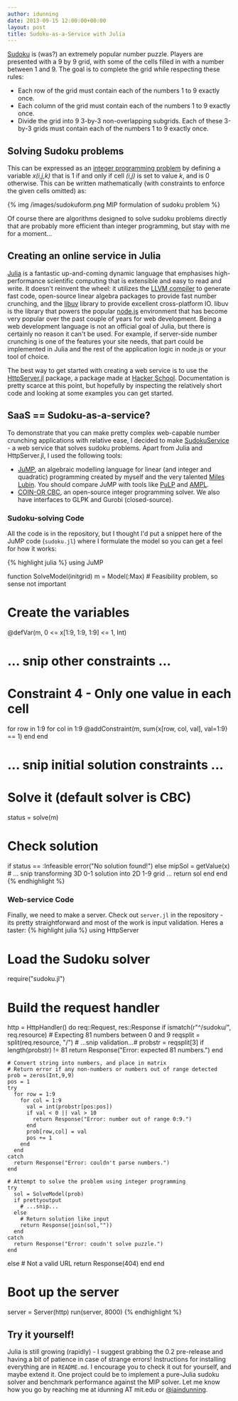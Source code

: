 ```yaml
---
author: idunning
date: 2013-09-15 12:00:00+00:00
layout: post
title: Sudoku-as-a-Service with Julia
---
```


[Sudoku](http://en.wikipedia.org/wiki/Sudoku) is (was?) an extremely popular number puzzle. Players are presented with a 9 by 9 grid, with some of the cells filled in with a number between 1 and 9. The goal is to complete the grid while respecting these rules:

 * Each row of the grid must contain each of the numbers 1 to 9 exactly once.
 * Each column of the grid must contain each of the numbers 1 to 9 exactly once.
 * Divide the grid into 9 3-by-3 non-overlapping subgrids. Each of these 3-by-3 grids must contain each of the numbers 1 to 9 exactly once.

## Solving Sudoku problems

This can be expressed as an [integer programming problem](http://en.wikipedia.org/wiki/Integer_programming) by defining a variable _x(i,j,k)_ that is 1 if and only if cell _(i,j)_ is set to value _k_, and is 0 otherwise. This can be written mathematically (with constraints to enforce the given cells omitted) as:

{% img /images/sudokuform.png MIP formulation of sudoku problem %}

Of course there are algorithms designed to solve sudoku problems directly that are probably more efficient than integer programming, but stay with me for a moment...

## Creating an online service in Julia

[Julia](http://julialang.org) is a fantastic up-and-coming dynamic language that emphasises high-performance scientific computing that is extensible and easy to read and write. It doesn't reinvent the wheel: it utilizes the [LLVM compiler](http://llvm.org/) to generate fast code, open-source linear algebra packages to provide fast number crunching, and the [libuv](https://github.com/joyent/libuv) library to provide excellent cross-platform IO. libuv is the library that powers the popular [node.js](http://nodejs.org) environment that has become very popular over the past couple of years for web development. Being a web development language is not an official goal of Julia, but there is certainly no reason it can't be used. For example, if server-side number crunching is one of the features your site needs, that part could be implemented in Julia and the rest of the application logic in node.js or your tool of choice.

The best way to get started with creating a web service is to use the [HttpServer.jl](https://github.com/hackerschool/HttpServer.jl) package, a package made at [Hacker School](https://www.hackerschool.com/). Documentation is pretty scarce at this point, but hopefully by inspecting the relatively short code and looking at some examples you can get started.

## SaaS == Sudoku-as-a-service?

To demonstrate that you can make pretty complex web-capable number crunching applications with relative ease, I decided to make [SudokuService](https://github.com/IainNZ/SudokuService) - a web service that solves sudoku problems. Apart from Julia and HttpServer.jl, I used the following tools:

 * [JuMP](https://github.com/IainNZ/JuMP.jl), an algebraic modelling language for linear (and integer and quadratic) programming created by myself and the very talented [Miles Lubin](http://www.mit.edu/~mlubin/). You should compare JuMP with tools like [PuLP](http://code.google.com/p/pulp-or/) and [AMPL](http://www.ampl.com).
 * [COIN-OR CBC](https://projects.coin-or.org/Cbc), an open-source integer programming solver. We also have interfaces to GLPK and Gurobi (closed-source).

### Sudoku-solving Code

All the code is in the repository, but I thought I'd put a snippet here of the JuMP code (``sudoku.jl``) where I formulate the model so you can get a feel for how it works:

{% highlight julia %}
using JuMP

function SolveModel(initgrid)
  m = Model(:Max)  # Feasibility problem, so sense not important

  # Create the variables
  @defVar(m, 0 <= x[1:9, 1:9, 1:9] <= 1, Int)

  # ... snip other constraints ...
  # Constraint 4 - Only one value in each cell
  for row in 1:9
    for col in 1:9
      @addConstraint(m, sum{x[row, col, val], val=1:9} == 1)
    end
  end

  # ... snip initial solution constraints ...
  # Solve it (default solver is CBC)
  status = solve(m)
  
  # Check solution
  if status == :Infeasible
    error("No solution found!")
  else
    mipSol = getValue(x)
    # ... snip transforming 3D 0-1 solution into 2D 1-9 grid ...
    return sol
  end
end
{% endhighlight %}

### Web-service Code

Finally, we need to make a server. Check out ``server.jl`` in the repository - its pretty straightforward and most of the work is input validation. Heres a taster:
{% highlight julia %}
using HttpServer

# Load the Sudoku solver
require("sudoku.jl")

# Build the request handler
http = HttpHandler() do req::Request, res::Response
  if ismatch(r"^/sudoku/", req.resource)
    # Expecting 81 numbers between 0 and 9
    reqsplit = split(req.resource, "/")
    # ...snip validation...#
    probstr = reqsplit[3]
    if length(probstr) != 81
      return Response("Error: expected 81 numbers.")
    end
    
    # Convert string into numbers, and place in matrix
    # Return error if any non-numbers or numbers out of range detected
    prob = zeros(Int,9,9)
    pos = 1
    try
      for row = 1:9
        for col = 1:9
          val = int(probstr[pos:pos])
          if val < 0 || val > 10
            return Response("Error: number out of range 0:9.")
          end
          prob[row,col] = val
          pos += 1
        end
      end
    catch
      return Response("Error: couldn't parse numbers.")
    end

    # Attempt to solve the problem using integer programming
    try
      sol = SolveModel(prob)
      if prettyoutput
        # ...snip...
      else
        # Return solution like input
        return Response(join(sol,""))
      end
    catch
      return Response("Error: coudn't solve puzzle.")
    end
  else
    # Not a valid URL
    return Response(404)
  end
end

# Boot up the server
server = Server(http)
run(server, 8000)
{% endhighlight %}

## Try it yourself!

Julia is still growing (rapidly) - I suggest grabbing the 0.2 pre-release and having a bit of patience in case of strange errors! Instructions for installing everything are in ``README.md``. I encourage you to check it out for yourself, and maybe extend it.  One project could be to implement a pure-Julia sudoku solver and benchmark performance against the MIP solver. Let me know how you go by reaching me at idunning AT mit.edu or [@iaindunning](https://www.twitter.com/iaindunning).
